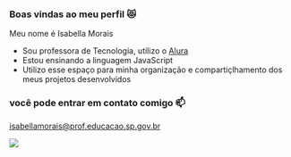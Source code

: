 ### Boas vindas ao meu perfil 😻

Meu nome é Isabella Morais

- Sou professora de Tecnologia, utilizo o [Alura](https://www.alura.com.br/)
- Estou ensinando a linguagem JavaScript
- Utilizo esse espaço para minha organização e compartiçlhamento dos meus projetos desenvolvidos

### você pode entrar em contato comigo 📫

isabellamorais@prof.educacao.sp.gov.br



![](https://media.tenor.com/-tquk_v-Y_YAAAAM/emy-d%C3%A9part.gif)
